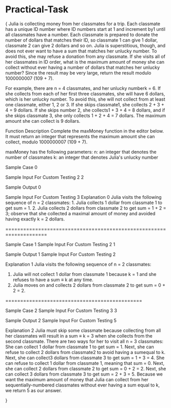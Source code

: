 # Practical-Task

{
Julia is collecting money from her classmates for a trip. Each classmate has a unique ID number where ID numbers start at 1 and increment by1 until all classmates have a number. Each classmate is prepared to donate the number of dollars that matches their ID, so classmate 1 can give 1 dollar, classmate 2 can give 2 dollars and so on. Julia is superstitious, though, and does not ever want to have a sum that matches her unlucky number. To avoid this, she may refuse a donation from any classmate. If she visits all of her classmates in ID order, what is the maximum amount of money she can collect without ever having a number of dollars that matches her unlucky number? Since the result may be very large, return the result modulo 1000000007 (109 + 7).

For example, there are n = 4 classmates, and her unlucky numberk = 6. If she collects from each of her first three classmates, she will have 6 dollars, which is her unlucky number. To avoid this, she will not collect from at least one classmate, either 1, 2 or 3. If she skips classmate1, she collects 2 + 3 + 4 = 9 dollars. If she skips number 2, she collects1 + 3 + 4 = 8 dollars, and if she skips classmate 3, she only collects 1 + 2 + 4 = 7 dollars. The maximum amount she can collect is 9 dollars.

Function Description
Complete the maxMoney function in the editor below. It must return an integer that represents the maximum amount she can collect, modulo 1000000007 (109 + 7).

maxMoney has the following parameters:
n: an integer that denotes the number of classmates
k: an integer that denotes Julia's unlucky number




Sample Case 0

Sample Input For Custom Testing
2
2


Sample Output 0

Sample Input For Custom Testing
3
Explanation 0
Julia visits the following sequence of n = 2 classmates:
    1. Julia collects 1 dollar from classmate 1 to get sum = 1.
    2. Julia collects 2 dollars from classmate 2 to get sum = 1 + 2 = 3; observe that she collected a maximal amount of money and avoided having exactly k = 2 dollars.


====================================================================

Sample Case 1
Sample Input For Custom Testing
2
1


Sample Output 1
Sample Input For Custom Testing
2


Explanation 1
Julia visits the following sequence of n = 2 classmates:
   1.  Julia will not collect 1 dollar from classmate 1 because k = 1 and she   refuses to have a sum ≡ k at any time.
   2.  Julia moves on and collects 2 dollars from classmate 2 to get sum = 0 + 2 = 2.



==============================================

Sample Case 2
Sample Input For Custom Testing
3
3



Sample Output 2
Sample Input For Custom Testing
5


Explanation 2
Julia must skip some classmate because collecting from all her classmates will result in a sum ≡ k = 3 when she collects from the second classmate. There are two ways for her to visit all n = 3 classmates:
 She can collect 1 dollar from classmate 1 to get sum = 1. Next, she can refuse to collect 2 dollars from classmate2 to avoid having a sumequal to k. Next, she can collect3 dollars from classmate 3 to get sum = 1 + 3 = 4.
 She can refuse to collect 1 dollar from classmate 1, meaning that sum = 0. Next, she can collect 2 dollars from classmate 2 to get sum = 0 + 2 = 2. Next, she can collect 3 dollars from classmate 3 to get sum = 2 + 3 = 5.
Because we want the maximum amount of money that Julia can collect from her sequentially-numbered classmates without ever having a sum equal to k, we return 5 as our answer.

}
